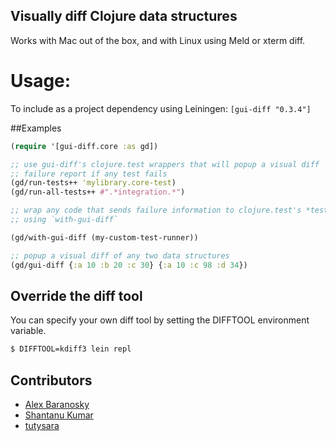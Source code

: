 Visually diff Clojure data structures
-------------------------------------

Works with Mac out of the box, and with Linux using Meld or xterm diff.

# Usage:

To include as a project dependency using Leiningen: `[gui-diff "0.3.4"]`

##Examples

```clj
(require '[gui-diff.core :as gd])

;; use gui-diff's clojure.test wrappers that will popup a visual diff
;; failure report if any test fails
(gd/run-tests++ 'mylibrary.core-test)
(gd/run-all-tests++ #".*integration.*")
```

```clj
;; wrap any code that sends failure information to clojure.test's *test-out*
;; using `with-gui-diff`

(gd/with-gui-diff (my-custom-test-runner))
```

```clj
;; popup a visual diff of any two data structures
(gd/gui-diff {:a 10 :b 20 :c 30} {:a 10 :c 98 :d 34})
```

## Override the diff tool

You can specify your own diff tool by setting the DIFFTOOL environment variable.

```bash
$ DIFFTOOL=kdiff3 lein repl
```


Contributors
------------
* [Alex Baranosky](https://github.com/AlexBaranosky)
* [Shantanu Kumar](https://github.com/kumarshantanu)
* [tutysara](https://github.com/tutysara)
